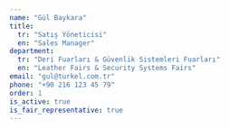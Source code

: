 ```yaml
---
name: "Gül Baykara"
title:
  tr: "Satış Yöneticisi"
  en: "Sales Manager"
department:
  tr: "Deri Fuarları & Güvenlik Sistemleri Fuarları"
  en: "Leather Fairs & Security Systems Fairs"
email: "gul@turkel.com.tr"
phone: "+90 216 123 45 79"
order: 1
is_active: true
is_fair_representative: true
---
```

